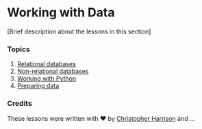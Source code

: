 # Working with Data

[Brief description about the lessons in this section]

### Topics

1. [Relational databases](05-relational-databases/README.md)
2. [Non-relational databases](06-non-relational/README.md)
3. [Working with Python](07-python/README.md)
4. [Preparing data](08-data-preparation/README.md)

### Credits

These lessons were written with ❤️ by [Christopher Harrison](https://twitter.com/geektrainer) and ...
